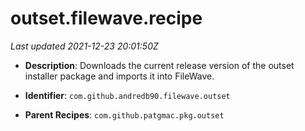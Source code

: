 # outset.filewave.recipe

_Last updated 2021-12-23 20:01:50Z_

- **Description**: Downloads the current release version of the outset installer package and imports it into FileWave.

- **Identifier**: `com.github.andredb90.filewave.outset`

- **Parent Recipes**: `com.github.patgmac.pkg.outset`
